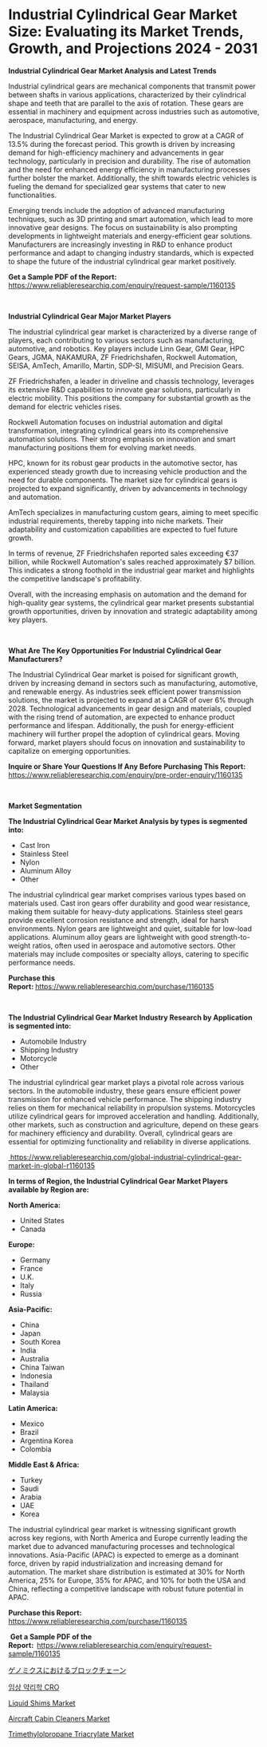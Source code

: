 <p><h1>Industrial Cylindrical Gear Market Size: Evaluating its Market Trends, Growth, and Projections 2024 - 2031</h1></p><p><strong>Industrial Cylindrical Gear Market Analysis and Latest Trends</strong></p>
<p><p>Industrial cylindrical gears are mechanical components that transmit power between shafts in various applications, characterized by their cylindrical shape and teeth that are parallel to the axis of rotation. These gears are essential in machinery and equipment across industries such as automotive, aerospace, manufacturing, and energy.</p><p>The Industrial Cylindrical Gear Market is expected to grow at a CAGR of 13.5% during the forecast period. This growth is driven by increasing demand for high-efficiency machinery and advancements in gear technology, particularly in precision and durability. The rise of automation and the need for enhanced energy efficiency in manufacturing processes further bolster the market. Additionally, the shift towards electric vehicles is fueling the demand for specialized gear systems that cater to new functionalities.</p><p>Emerging trends include the adoption of advanced manufacturing techniques, such as 3D printing and smart automation, which lead to more innovative gear designs. The focus on sustainability is also prompting developments in lightweight materials and energy-efficient gear solutions. Manufacturers are increasingly investing in R&D to enhance product performance and adapt to changing industry standards, which is expected to shape the future of the industrial cylindrical gear market positively.</p></p>
<p><strong>Get a Sample PDF of the Report:&nbsp;</strong> <a href="https://www.reliableresearchiq.com/enquiry/request-sample/1160135">https://www.reliableresearchiq.com/enquiry/request-sample/1160135</a></p>
<p>&nbsp;</p>
<p><strong>Industrial Cylindrical Gear Major Market Players</strong></p>
<p><p>The industrial cylindrical gear market is characterized by a diverse range of players, each contributing to various sectors such as manufacturing, automotive, and robotics. Key players include Linn Gear, GMI Gear, HPC Gears, JGMA, NAKAMURA, ZF Friedrichshafen, Rockwell Automation, SEISA, AmTech, Amarillo, Martin, SDP-SI, MISUMI, and Precision Gears.</p><p>ZF Friedrichshafen, a leader in driveline and chassis technology, leverages its extensive R&D capabilities to innovate gear solutions, particularly in electric mobility. This positions the company for substantial growth as the demand for electric vehicles rises.</p><p>Rockwell Automation focuses on industrial automation and digital transformation, integrating cylindrical gears into its comprehensive automation solutions. Their strong emphasis on innovation and smart manufacturing positions them for evolving market needs.</p><p>HPC, known for its robust gear products in the automotive sector, has experienced steady growth due to increasing vehicle production and the need for durable components. The market size for cylindrical gears is projected to expand significantly, driven by advancements in technology and automation.</p><p>AmTech specializes in manufacturing custom gears, aiming to meet specific industrial requirements, thereby tapping into niche markets. Their adaptability and customization capabilities are expected to fuel future growth.</p><p>In terms of revenue, ZF Friedrichshafen reported sales exceeding €37 billion, while Rockwell Automation's sales reached approximately $7 billion. This indicates a strong foothold in the industrial gear market and highlights the competitive landscape's profitability.</p><p>Overall, with the increasing emphasis on automation and the demand for high-quality gear systems, the cylindrical gear market presents substantial growth opportunities, driven by innovation and strategic adaptability among key players.</p></p>
<p>&nbsp;</p>
<p><strong>What Are The Key Opportunities For Industrial Cylindrical Gear Manufacturers?</strong></p>
<p><p>The Industrial Cylindrical Gear market is poised for significant growth, driven by increasing demand in sectors such as manufacturing, automotive, and renewable energy. As industries seek efficient power transmission solutions, the market is projected to expand at a CAGR of over 6% through 2028. Technological advancements in gear design and materials, coupled with the rising trend of automation, are expected to enhance product performance and lifespan. Additionally, the push for energy-efficient machinery will further propel the adoption of cylindrical gears. Moving forward, market players should focus on innovation and sustainability to capitalize on emerging opportunities.</p></p>
<p><strong>Inquire or Share Your Questions If Any Before Purchasing This Report:</strong> <a href="https://www.reliableresearchiq.com/enquiry/pre-order-enquiry/1160135">https://www.reliableresearchiq.com/enquiry/pre-order-enquiry/1160135</a></p>
<p>&nbsp;</p>
<p><strong>Market Segmentation</strong></p>
<p><strong>The Industrial Cylindrical Gear Market Analysis by types is segmented into:</strong></p>
<p><ul><li>Cast Iron</li><li>Stainless Steel</li><li>Nylon</li><li>Aluminum Alloy</li><li>Other</li></ul></p>
<p><p>The industrial cylindrical gear market comprises various types based on materials used. Cast iron gears offer durability and good wear resistance, making them suitable for heavy-duty applications. Stainless steel gears provide excellent corrosion resistance and strength, ideal for harsh environments. Nylon gears are lightweight and quiet, suitable for low-load applications. Aluminum alloy gears are lightweight with good strength-to-weight ratios, often used in aerospace and automotive sectors. Other materials may include composites or specialty alloys, catering to specific performance needs.</p></p>
<p><strong>Purchase this Report:&nbsp;</strong><a href="https://www.reliableresearchiq.com/purchase/1160135">https://www.reliableresearchiq.com/purchase/1160135</a></p>
<p>&nbsp;</p>
<p><strong>The Industrial Cylindrical Gear Market Industry Research by Application is segmented into:</strong></p>
<p><ul><li>Automobile Industry</li><li>Shipping Industry</li><li>Motorcycle</li><li>Other</li></ul></p>
<p><p>The industrial cylindrical gear market plays a pivotal role across various sectors. In the automobile industry, these gears ensure efficient power transmission for enhanced vehicle performance. The shipping industry relies on them for mechanical reliability in propulsion systems. Motorcycles utilize cylindrical gears for improved acceleration and handling. Additionally, other markets, such as construction and agriculture, depend on these gears for machinery efficiency and durability. Overall, cylindrical gears are essential for optimizing functionality and reliability in diverse applications.</p></p>
<p><a href="https://www.reliableresearchiq.com/global-industrial-cylindrical-gear-market-in-global-r1160135">&nbsp;https://www.reliableresearchiq.com/global-industrial-cylindrical-gear-market-in-global-r1160135</a></p>
<p><strong>In terms of Region, the Industrial Cylindrical Gear Market Players available by Region are:</strong></p>
<p>
    <p> <strong> North America: </strong>
        <ul>
            <li>United States</li>
            <li>Canada</li>
        </ul>
        </p> 
    <p> <strong> Europe: </strong>
        <ul>
            <li>Germany</li>
            <li>France</li>
            <li>U.K.</li>
            <li>Italy</li>
            <li>Russia</li>
        </ul>
        </p> 
    <p> <strong> Asia-Pacific: </strong>
        <ul>
            <li>China</li>
            <li>Japan</li>
            <li>South Korea</li>
            <li>India</li>
            <li>Australia</li>
            <li>China Taiwan</li>
            <li>Indonesia</li>
            <li>Thailand</li>
            <li>Malaysia</li>
        </ul>
        </p> 
    <p> <strong> Latin America: </strong>
        <ul>
            <li>Mexico</li>
            <li>Brazil</li>
            <li>Argentina Korea</li>
            <li>Colombia</li>
        </ul>
        </p> 
    <p> <strong> Middle East & Africa: </strong>
        <ul>
            <li>Turkey</li>
            <li>Saudi</li>
            <li>Arabia</li>
            <li>UAE</li>
            <li>Korea</li>
        </ul>
    </p>
    </p>
<p><p>The industrial cylindrical gear market is witnessing significant growth across key regions, with North America and Europe currently leading the market due to advanced manufacturing processes and technological innovations. Asia-Pacific (APAC) is expected to emerge as a dominant force, driven by rapid industrialization and increasing demand for automation. The market share distribution is estimated at 30% for North America, 25% for Europe, 35% for APAC, and 10% for both the USA and China, reflecting a competitive landscape with robust future potential in APAC.</p></p>
<p><strong>Purchase this Report: </strong><a href="https://www.reliableresearchiq.com/purchase/1160135">https://www.reliableresearchiq.com/purchase/1160135</a></p>
<p>&nbsp;<strong>Get a Sample PDF of the Report:&nbsp;&nbsp;</strong><a href="https://www.reliableresearchiq.com/enquiry/request-sample/1160135">https://www.reliableresearchiq.com/enquiry/request-sample/1160135</a></p>
<p><strong></strong></p>
<p><p><a href="https://medium.com/@ewellklocko_37130/blockchain-in-genomics-market-%E3%81%AF-%E3%82%B3%E3%82%B9%E3%83%88%E7%AE%A1%E7%90%86%E3%81%A8%E5%8A%B9%E7%8E%87%E5%90%91%E4%B8%8A%E3%82%92%E5%84%AA%E5%85%88%E3%81%97%E3%81%BE%E3%81%99-%E3%81%95%E3%82%89%E3%81%AB-%E5%A0%B1%E5%91%8A%E6%9B%B8%E3%81%AF%E5%B8%82%E5%A0%B4%E3%81%AE%E9%9C%80%E8%A6%81%E9%9D%A2%E3%81%A8%E4%BE%9B%E7%B5%A6%E9%9D%A2%E3%81%AE%E4%B8%A1%E6%96%B9%E3%82%92%E3%82%AB%E3%83%90%E3%83%BC%E3%81%97%E3%81%A6%E3%81%84%E3%81%BE%E3%81%99-blockchain-in-f8cb0f1a6620">ゲノミクスにおけるブロックチェーン</a></p><p><a href="https://medium.com/@bulahhamill33/%EC%9E%84%EC%83%81-%EC%95%BD%EB%A6%AC%ED%95%99-cro-%EC%8B%9C%EC%9E%A5-%EB%8F%99%ED%96%A5-%EB%B0%8F-%EB%B6%84%EC%84%9D-%EB%AF%B8%EB%9E%98-%EC%84%B1%EC%9E%A5%EC%9D%84-%EC%9C%84%ED%95%9C-%EA%B8%B0%ED%9A%8C%EC%99%80-%EB%8F%84%EC%A0%84-%EA%B3%BC%EC%A0%9C-2024-2031-ab8efe16b43f">임상 약리학 CRO</a></p><p><a href="https://issuu.com/reportprime-2/docs/liquid-shims-market-size-2030.pptx_8db55cd2438ac3">Liquid Shims Market</a></p><p><a href="https://issuu.com/reportprime-2/docs/aircraft-cabin-cleaners-market-size_db56aeefaf2049">Aircraft Cabin Cleaners Market</a></p><p><a href="https://www.linkedin.com/pulse/trimethylolpropane-triacrylate-market-share-size-trends-industry-hm2rc?trackingId=lRyvuOEiQDaXGkclKvj8ug%3D%3D">Trimethylolpropane Triacrylate Market</a></p></p>